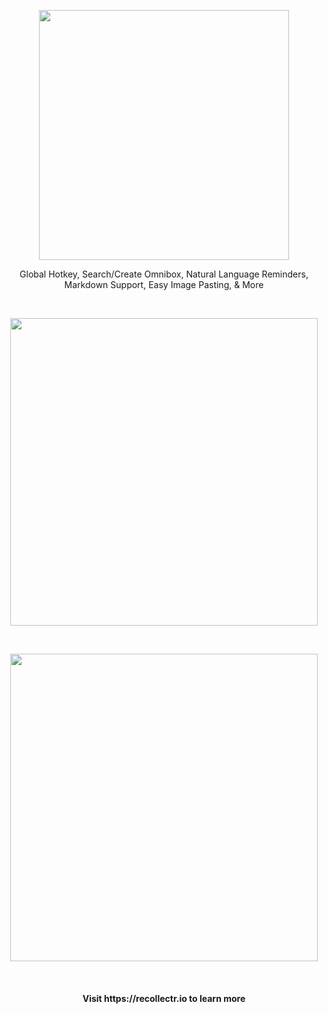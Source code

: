 <p align="center">
  <a href="https://recollectr.io/"><img width="400px" src="https://recollectr.io/wp-content/uploads/2017/12/Recollectr-Logo.svg" /></a>
</p>
<p align="center">
  Global Hotkey, Search/Create Omnibox, Natural Language Reminders, Markdown Support, Easy Image Pasting, & More
</p>
<br />
<p align="center">
  <a href="https://recollectr.io/"><img width="492px" src="https://recollectr.io/wp-content/uploads/2018/07/Recollectr-Showcase-Image-A.png" /></a>
</p>
<br />
<p align="center">
  <a href="https://recollectr.io/"><img width="492px" src="https://recollectr.io/wp-content/uploads/2018/10/Recollectr-Dark-Mode.png" /></a>
</p>
<br />

<h4 align="center"> Visit https://recollectr.io to learn more </h4>

